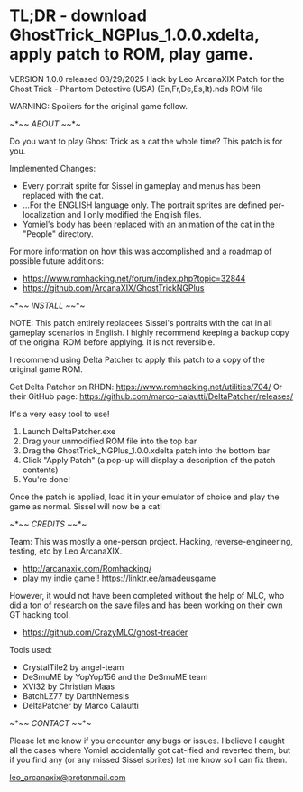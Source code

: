 # TL;DR - download GhostTrick_NGPlus_1.0.0.xdelta, apply patch to ROM, play game.

VERSION 1.0.0 released 08/29/2025
Hack by Leo ArcanaXIX
Patch for the Ghost Trick - Phantom Detective (USA) (En,Fr,De,Es,It).nds ROM file

WARNING: Spoilers for the original game follow.

~*~*~ ABOUT ~*~*~

Do you want to play Ghost Trick as a cat the whole time? This patch is for you.

Implemented Changes:
  * Every portrait sprite for Sissel in gameplay and menus has been replaced with the cat.
  * ...For the ENGLISH language only. The portrait sprites are defined per-localization and I only modified the English files.
  * Yomiel's body has been replaced with an animation of the cat in the "People" directory.

For more information on how this was accomplished and a roadmap of possible future additions:
  * https://www.romhacking.net/forum/index.php?topic=32844
  * https://github.com/ArcanaXIX/GhostTrickNGPlus

~*~*~ INSTALL ~*~*~

NOTE: This patch entirely replacees Sissel's portraits with the cat in all gameplay scenarios in English.
I highly recommend keeping a backup copy of the original ROM before applying. It is not reversible.

I recommend using Delta Patcher to apply this patch to a copy of the original game ROM.

Get Delta Patcher on RHDN: https://www.romhacking.net/utilities/704/
Or their GitHub page: https://github.com/marco-calautti/DeltaPatcher/releases/

It's a very easy tool to use!
  1. Launch DeltaPatcher.exe
  2. Drag your unmodified ROM file into the top bar
  3. Drag the GhostTrick_NGPlus_1.0.0.xdelta patch into the bottom bar
  4. Click "Apply Patch" (a pop-up will display a description of the patch contents)
  5. You're done!

Once the patch is applied, load it in your emulator of choice and play the game as normal. Sissel will now be a cat!

~*~*~ CREDITS ~*~*~

Team:
This was mostly a one-person project. Hacking, reverse-engineering, testing, etc by Leo ArcanaXIX.
  * http://arcanaxix.com/Romhacking/
  * play my indie game!! https://linktr.ee/amadeusgame

However, it would not have been completed without the help of MLC, who did a ton of research on the save files and has been working on their own GT hacking tool.
  * https://github.com/CrazyMLC/ghost-treader

Tools used:
  * CrystalTile2 by angel-team
  * DeSmuME by YopYop156 and the DeSmuME team
  * XVI32 by Christian Maas
  * BatchLZ77 by DarthNemesis
  * DeltaPatcher by Marco Calautti

~*~*~ CONTACT ~*~*~

Please let me know if you encounter any bugs or issues. I believe I caught all the cases where Yomiel accidentally got cat-ified and reverted them, but if you find any (or any missed Sissel sprites) let me know so I can fix them.

leo_arcanaxix@protonmail.com
